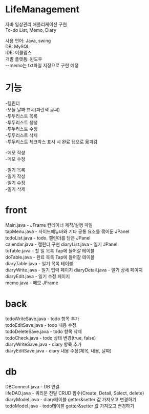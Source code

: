 # LifeManagement
자바 일상관리 애플리케이션 구현  
To-do List, Memo, Diary  

사용 언어: Java, swing  
DB: MySQL  
IDE: 이클립스  
개발 플랫폼: 윈도우  
--memo는 txt파일 저장으로 구현 예정

# 기능
-캘린더  
-오늘 날짜 표시(파란색 글씨)  
-투두리스트 목록  
-투두리스트 생성  
-투두리스트 수정  
-투두리스트 삭제  
-투두리스트 체크박스 표시 시 완료 탭으로 옮겨감

-메모 작성  
-메모 수정  

-일기 목록  
-일기 작성  
-일기 수정  
-일기 삭제

# front 
Main.java - JFrame 컨테이너 제작/실행 파일  
tapMenu.java - 사이드메뉴바와 기타 공통 요소를 묶어둔 JPanel  
todoList.java - todo, 캘린더를 담은 JPanel  
calendar.java - 캘린더 구현
diaryList.java - 일기 JPanel  
toTable.java - 할 일 목록 Tap에 들어갈 테이블  
doTable.java - 완료 목록 Tap에 들어갈 테이블  
diaryTable.java - 일기 목록 테이블  
diaryWrite.java - 일기 입력 페이지 
diaryDetail.java - 일기 상세 페이지  
diaryEdit.java - 일기 수정 페이지  
memo.java - 메모 JFrame

# back  
todoWriteSave.java - todo 항목 추가  
todoEditSave.java - todo 내용 수정  
todoDeleteSave.java - todo 항목 삭제  
todoCheck.java - todo 상태 변경(true, false)  
diaryWriteSave.java - diary 항목 추가  
diaryEditSave.java - diary 내용 수정(제목, 내용, 날짜)  

# db  
DBConnect.java - DB 연결  
lifeDAO.java - 쿼리문 전달 CRUD 함수(Create, Detail, Select, delete)  
diaryModel.java - diary테이블 getter&setter 값 가져오고 변경하기  
todoModel.java - todo테이블 getter&setter 값 가져오고 변경하기
